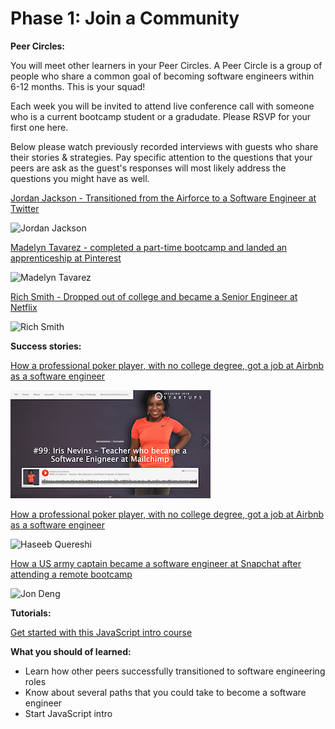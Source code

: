 # Phase 1: Join a Community

**Peer Circles:**

You will meet other learners in your Peer Circles. A Peer Circle is a group of people who share a common goal of becoming software engineers within 6-12 months. This is your squad!

Each week you will be invited to attend live conference call with someone who is a current bootcamp student or a gradudate. Please RSVP for your first one here.

Below please watch previously recorded interviews with guests who share their stories & strategies. Pay specific attention to the questions that your peers are ask as the guest's responses will most likely address the questions you might have as well.

[Jordan Jackson - Transitioned from the Airforce to a Software Engineer at Twitter](https://drive.google.com/file/d/1j87DSymAxhZMLzSopEBHydgHK6T_cXxc/view?usp=sharing)

![         Jordan Jackson](https://user-images.githubusercontent.com/25531425/45239250-75bf1e80-b299-11e8-9606-e1b46a185a0c.jpg)

[Madelyn Tavarez - completed a part-time bootcamp and landed an apprenticeship at Pinterest](https://drive.google.com/file/d/1-4UlSLfBJNbQZ6-CG7QeF9ED6QYsjqEo/view?usp=sharing)

![       Madelyn Tavarez ](https://user-images.githubusercontent.com/25531425/45239415-0138af80-b29a-11e8-9dbc-32d966d98fc0.jpg)

[Rich Smith - Dropped out of college and became a Senior Engineer at Netflix](https://drive.google.com/file/d/18HisDmwFdifEeOyfd6FFMUR2-FL4jf47/view?usp=sharing)

![           Rich Smith](https://user-images.githubusercontent.com/25531425/45239717-0a764c00-b29b-11e8-8acd-a67b813c2a14.jpg)

**Success stories:**

[How a professional poker player, with no college degree, got a job at Airbnb as a software engineer](https://breakingintostartups.com/haseeq-qureshi-software-engineer-professional-poker-player/)

![                               Iris Nevins](.gitbook/assets/iris-nevins.png)

[How a professional poker player, with no college degree, got a job at Airbnb as a software engineer](https://breakingintostartups.com/haseeq-qureshi-software-engineer-professional-poker-player/)

![             Haseeb Quereshi](https://user-images.githubusercontent.com/25531425/45239889-b5870580-b29b-11e8-932e-6224a498d5f4.jpg)

[How a US army captain became a software engineer at Snapchat after attending a remote bootcamp](https://breakingintostartups.com/71-jon-deng-u-s-army-captain-became-software-engineer-snapchat/)

![                    Jon Deng ](https://user-images.githubusercontent.com/25531425/45239956-e830fe00-b29b-11e8-9c6f-6e6a3ab4efd6.jpg)

**Tutorials:**

[Get started with this JavaScript intro course](https://www.codecademy.com/learn/introduction-to-javascript?utm_source=google&utm_medium=adwords&utm_campaign=tm&utm_content=tm_javascript&utm_term=%2Bcodecademy%20%2Bjavascript&gclid=Cj0KCQjww8jcBRDZARIsAJGCSGu3mbP3AjJkLTWhnhXRGlbboIcW0x2eolFXAyb1l5Wbx41u1wpq6jUaAlS7EALw_wcB)

**What you should of learned:**

* Learn how other peers successfully transitioned to software engineering roles
* Know about several paths that you could take to become a software engineer
* Start JavaScript intro

